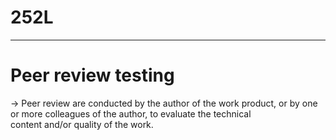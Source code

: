 # 252L
---
# Peer review testing
-> Peer review are conducted by the author of the work product, or by one or more colleagues of the author, to evaluate the technical   
   content and/or quality of the work.
